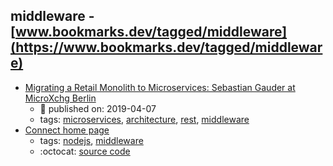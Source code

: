 middleware - [www.bookmarks.dev/tagged/middleware](https://www.bookmarks.dev/tagged/middleware)
---
* [Migrating a Retail Monolith to Microservices: Sebastian Gauder at MicroXchg Berlin](https://www.infoq.com/news/2019/04/monolith-microservices-migration)
    * :calendar: published on: 2019-04-07
    * tags: [microservices](../tagged/microservices.md), [architecture](../tagged/architecture.md), [rest](../tagged/rest.md), [middleware](../tagged/middleware.md)
* [Connect home page](https://github.com/senchalabs/connect)
    * tags: [nodejs](../tagged/nodejs.md), [middleware](../tagged/middleware.md)
    * :octocat: [source code](https://github.com/senchalabs/connect)
